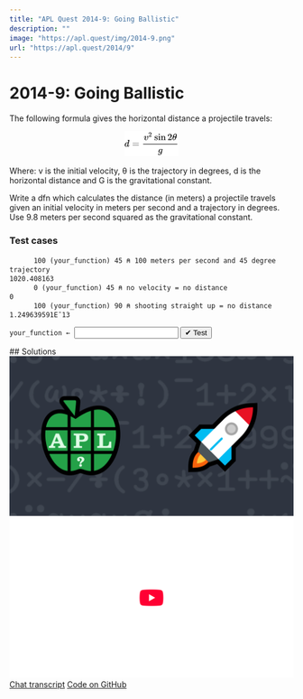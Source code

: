 ```yaml
---
title: "APL Quest 2014-9: Going Ballistic"
description: ""
image: "https://apl.quest/img/2014-9.png"
url: "https://apl.quest/2014/9"
---
```


# <span class=s>2014-</span>9: Going Ballistic

The following formula gives the horizontal distance a projectile travels:

<div align="center">
<img src="../../img/2014.9 formula.svg" style="width:10vw" class="fi">
</div>


Where: v is the initial velocity, θ is the trajectory in degrees, d is the horizontal distance and G is the gravitational constant.

Write a dfn which calculates the distance (in meters) a projectile travels given an initial velocity in meters
per second and a trajectory in degrees. Use 9.8 meters per second squared as the gravitational constant.


### Test cases

```APL
      100 (your_function) 45 ⍝ 100 meters per second and 45 degree trajectory
1020.408163
      0 (your_function) 45 ⍝ no velocity = no distance
0
      100 (your_function) 90 ⍝ shooting straight up = no distance
1.249639591E¯13
```
<div class="pdiv">
  <code onclick="p_Input.focus()">your_function ← </code><input id="p_Input" autocomplete="off" spellcheck="false" oninput="this.parentElement.querySelector`button`.disabled=false;localStorage.setItem(window.location.pathname,this.value)" onkeypress="subm(event)">
  <button onclick="alert$.next`Testing…`;submitSolution`p`" class="md-button md-button--primary">&#x2714; Test</button>
</div>
<blockquote id="p_Output"></blockquote>
## Solutions
<div onclick="play(this)" title="Video on YouTube" class="yt">
<img alt="Video Thumbnail" src="../../img/2014-9.png">
<img alt="YouTube" src="../../img/yt-big.png">
</div>
<a href="https://chat.stackexchange.com/transcript/52405?m=61327875#61327875" target="_blank" class="md-button md-button--primary">Chat transcript</a>
<a href="https://github.com/dyalog/apl.quest/blob/main/2014/9.apl" target="_blank" class="md-button md-button--primary right">Code on GitHub</a>

<script>
    testCases={"a":[["100","45"],["0","40"],["100","90"],["60","60"],["30","30"]],"b":[["0","0"],["100","100"],["100","180"],["?100","?90"],["?100","90+?90"]],"f":"{((⍺*2)×1○2×(⍵÷180)×○1)÷9.8}"}
    p_Input.value=localStorage.getItem(window.location.pathname)
    play=e=>e.outerHTML=`<iframe src="https://www.youtube.com/embed/jhrTBWvVahI?list=PLYKQVqyrAEj9wDIUyLDGtDAFTKY38BUMN&autoplay=1" title="<span class=s>2014-</span>9: Going Ballistic (APL Quest 2014-9)" frameborder="0" allow="accelerometer; autoplay; clipboard-write; encrypted-media; gyroscope; picture-in-picture; web-share" referrerpolicy="strict-origin-when-cross-origin" allowfullscreen></iframe>`
</script>
